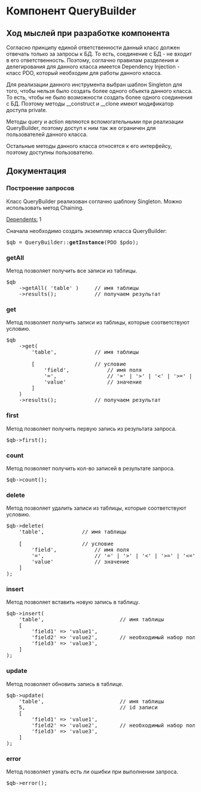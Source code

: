 <h1>Компонент QueryBuilder</h1>

<h2>Ход мыслей при разработке компонента</h2>

<p>Согласно принципу единой ответственности данный класс должен отвечать только за запросы к БД. То есть, соединение с БД - не входит в его ответственность. Поэтому, соглачно правилам разделения и делегирования для данного класса имеется Dependency Injection - класс PDO, который необходим для работы данного класса.</p></p>

<p>Для реализации данного инструмента выбран шаблон Singleton для того, чтобы нельзя было создать более одного объекта данного класса. То есть, чтобы не было возможности создать более одного соединения с БД. Поэтому методы __construct и __clone имеют модификатор доступа private.</p>

<p>Методы query и action являются вспомогательными при реализации QueryBuilder, поэтому доступ к ним так же ограничен для пользователей данного класса.</p>

<p>Остальные методы данного класса относятся к его интерфейсу, поэтому доступны пользователю.</p>


<h2>Документация</h2>


<h3>Построение запросов</h3>

<p>Класс QueryBuilder реализован соглачно шаблону Singleton. Можно использовать метод Chaining.</p>

<p><a href="https://www.php.net/manual/ru/class.pdo">Dependents:</a> 1</p>

<p>Сначала необходимо создать экземпляр класса QueryBuilder:</p>

<pre>$qb = QueryBuilder::<b>getInstance</b>(PDO $pdo);</pre>


<h3>getAll</h3>
<p>Метод позволяет получить все записи из таблицы.</p>

<pre>
$qb
    ->getAll( 'table' )     <span class="pl-c">// имя таблицы</span>
    ->results();            <span class="pl-c">// получаем результат</span>
</pre>


<h3>get</h3>
<p>Метод позволяет получить записи из таблицы, которые соответствуют условию.</p>

<pre>
$qb
    ->get(
        'table',            <span class="pl-c">// имя таблицы</span>
        
        [                   <span class="pl-c">// условие</span>
            'field',            <span class="pl-c">// имя поля</span>
            '=',                <span class="pl-c">// '=' | '>' | '<' | '>=' | '<=' - необходимый условный знак</span>
            'value'             <span class="pl-c">// значение</span>
        ]
    )
    ->results();            <span class="pl-c">// получаем результат</span>
</pre>


<h3>first</h3>
<p>Метод позволяет получить первую запись из результата запроса.</p>

<pre>
$qb->first();
</pre>


<h3>count</h3>
<p>Метод позволяет получить кол-во записей в результате запроса.</p>

<pre>
$qb->count();
</pre>


<h3>delete</h3>
<p>Метод позволяет удалить записи из таблицы, которые соответствуют условию.</p>

<pre>
$qb->delete(
    'table',            <span class="pl-c">// имя таблицы</span>
                  
    [                   <span class="pl-c">// условие</span>
        'field',            <span class="pl-c">// имя поля</span>
        '=',                <span class="pl-c">// '=' | '>' | '<' | '>=' | '<=' - необходимый условный знак</span>
        'value'             <span class="pl-c">// значение</span>
    ]
);
</pre>


<h3>insert</h3>
<p>Метод позволяет вставить новую запись в таблицу.</p>

<pre>
$qb->insert(
    'table',                        <span class="pl-c">// имя таблицы</span>
    [                               
        'field1' => 'value1',
        'field2' => 'value2',       <span class="pl-c">// необходимый набор полей со значениями</span>
        'field3' => 'value3',
    ]
);
</pre>


<h3>update</h3>
<p>Метод позволяет обновить запись в таблице.</p>

<pre>
$qb->update(
    'table',                        <span class="pl-c">// имя таблицы</span>
    5,                              <span class="pl-c">// id записи</span>
    [                               
        'field1' => 'value1',
        'field2' => 'value2',       <span class="pl-c">// необходимый набор полей со значениями</span>
        'field3' => 'value3',
    ]
);
</pre>


<h3>error</h3>
<p>Метод позволяет узнать есть ли ошибки при выполнении запроса.</p>

<pre>
$qb->error();
</pre>